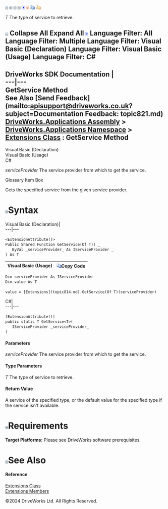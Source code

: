 ![](dotnetimages/collapse.gif) ![](dotnetimages/expand.gif) ![](dotnetimages/collapse.gif) ![](dotnetimages/expand.gif) ![](dotnetimages/drpdown.gif) ![](dotnetimages/drpdown_orange.gif) ![](dotnetimages/copycode.gif) ![](dotnetimages/copycodeHighlight.gif)

_T_
    The type of service to retrieve.

![](dotnetimages/collapse.gif) Collapse All Expand All ![](dotnetimages/drpdown.gif) Language Filter: All  Language Filter: Multiple  Language Filter: Visual Basic (Declaration) Language Filter: Visual Basic (Usage) Language Filter: C#  
---  
DriveWorks SDK Documentation  |   
---|---  
GetService<T> Method   
See Also [Send Feedback](mailto:apisupport@driveworks.co.uk?subject=Documentation Feedback: topic821.md)  
[DriveWorks.Applications Assembly](topic13.md) > [DriveWorks.Applications Namespace](topic16.md) > [Extensions Class](topic814.md) : GetService<T> Method  
---  
  
Visual Basic (Declaration)    
Visual Basic (Usage)    
C# 

_serviceProvider_
    The service provider from which to get the service.

Glossary Item Box

Gets the specified service from the given service provider. 

# ![](dotnetimages/collapse.gif)Syntax

Visual Basic (Declaration)|   
---|---  
      
    
    <ExtensionAttribute()>
    Public Shared Function GetService(Of T)( _
       ByVal _serviceProvider_ As IServiceProvider _
    ) As T  
  
Visual Basic (Usage)| ![](dotnetimages/copycode.gif)Copy Code  
---|---  
      
    
    Dim serviceProvider As IServiceProvider
    Dim value As T
     
    value = [Extensions](topic814.md).GetService(Of T)(serviceProvider)  
  
C#|   
---|---  
      
    
    [ExtensionAttribute()]
    public static T GetService<T>( 
       IServiceProvider _serviceProvider_
    )  
  
#### Parameters

 _serviceProvider_
    The service provider from which to get the service.

#### Type Parameters

_T_
    The type of service to retrieve.

#### Return Value

A service of the specified type, or the default value for the specified type if the service isn't available.

# ![](dotnetimages/collapse.gif)Requirements

**Target Platforms:** Please see DriveWorks software prerequisites.

# ![](dotnetimages/collapse.gif)See Also

#### Reference

[Extensions Class](topic814.md)   
[Extensions Members](topic815.md)

©2024 DriveWorks Ltd. All Rights Reserved.
